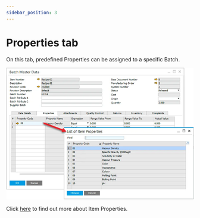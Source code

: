 ```yaml
---
sidebar_position: 3
---
```


# Properties tab

On this tab, predefined Properties can be assigned to a specific Batch.

![List of item properties](./media/properties-tab/list-of-item-properties.webp)

Click [here](../../../item-details/item-properties.md) to find out more about Item Properties.
